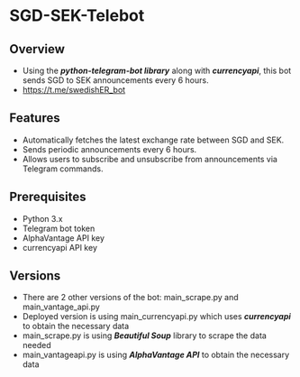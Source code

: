 ﻿# SGD-SEK-Telebot

## Overview
- Using the ***python-telegram-bot library*** along with ***currencyapi***, this bot sends SGD to SEK announcements every 6 hours.
- https://t.me/swedishER_bot

## Features
- Automatically fetches the latest exchange rate between SGD and SEK.
- Sends periodic announcements every 6 hours.
- Allows users to subscribe and unsubscribe from announcements via Telegram commands.

## Prerequisites
- Python 3.x
- Telegram bot token
- AlphaVantage API key
- currencyapi API key

## Versions
- There are 2 other versions of the bot: main_scrape.py and main_vantage_api.py
- Deployed version is using main_currencyapi.py which uses ***currencyapi*** to obtain the necessary data
- main_scrape.py is using ***Beautiful Soup*** library to scrape the data needed
- main_vantageapi.py is using ***AlphaVantage API*** to obtain the necessary data